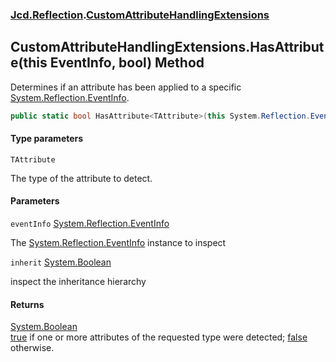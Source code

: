 ### [Jcd.Reflection](Jcd.Reflection.md 'Jcd.Reflection').[CustomAttributeHandlingExtensions](Jcd.Reflection.CustomAttributeHandlingExtensions.md 'Jcd.Reflection.CustomAttributeHandlingExtensions')

## CustomAttributeHandlingExtensions.HasAttribute<TAttribute>(this EventInfo, bool) Method

Determines if an attribute has been applied to a
specific [System.Reflection.EventInfo](https://docs.microsoft.com/en-us/dotnet/api/System.Reflection.EventInfo 'System.Reflection.EventInfo').

```csharp
public static bool HasAttribute<TAttribute>(this System.Reflection.EventInfo eventInfo, bool inherit=false);
```

#### Type parameters

<a name='Jcd.Reflection.CustomAttributeHandlingExtensions.HasAttribute_TAttribute_(thisSystem.Reflection.EventInfo,bool).TAttribute'></a>

`TAttribute`

The type of the attribute to detect.

#### Parameters

<a name='Jcd.Reflection.CustomAttributeHandlingExtensions.HasAttribute_TAttribute_(thisSystem.Reflection.EventInfo,bool).eventInfo'></a>

`eventInfo` [System.Reflection.EventInfo](https://docs.microsoft.com/en-us/dotnet/api/System.Reflection.EventInfo 'System.Reflection.EventInfo')

The [System.Reflection.EventInfo](https://docs.microsoft.com/en-us/dotnet/api/System.Reflection.EventInfo 'System.Reflection.EventInfo')
instance to inspect

<a name='Jcd.Reflection.CustomAttributeHandlingExtensions.HasAttribute_TAttribute_(thisSystem.Reflection.EventInfo,bool).inherit'></a>

`inherit` [System.Boolean](https://docs.microsoft.com/en-us/dotnet/api/System.Boolean 'System.Boolean')

inspect the inheritance hierarchy

#### Returns

[System.Boolean](https://docs.microsoft.com/en-us/dotnet/api/System.Boolean 'System.Boolean')  
[true](https://docs.microsoft.com/en-us/dotnet/csharp/language-reference/builtin-types/bool 'https://docs.microsoft.com/en-us/dotnet/csharp/language-reference/builtin-types/bool')
if one or more attributes of the requested type were
detected; [false](https://docs.microsoft.com/en-us/dotnet/csharp/language-reference/builtin-types/bool 'https://docs.microsoft.com/en-us/dotnet/csharp/language-reference/builtin-types/bool')
otherwise.